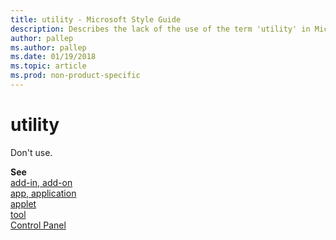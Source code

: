 ```yaml
---
title: utility - Microsoft Style Guide
description: Describes the lack of the use of the term 'utility' in Microsoft content and provides a list of alternative terms to use.
author: pallep
ms.author: pallep
ms.date: 01/19/2018
ms.topic: article
ms.prod: non-product-specific
---
```


# utility

Don't use.

**See**   
[add-in, add-on](~/a-z-word-list-term-collections/a/add-in-add-on.md)  
[app, application](~/a-z-word-list-term-collections/a/app-application.md)  
[applet](~/a-z-word-list-term-collections/a/applet.md)  
[tool](~/a-z-word-list-term-collections/t/tool.md)  
[Control Panel](~/a-z-word-list-term-collections/c/control-panel.md)
